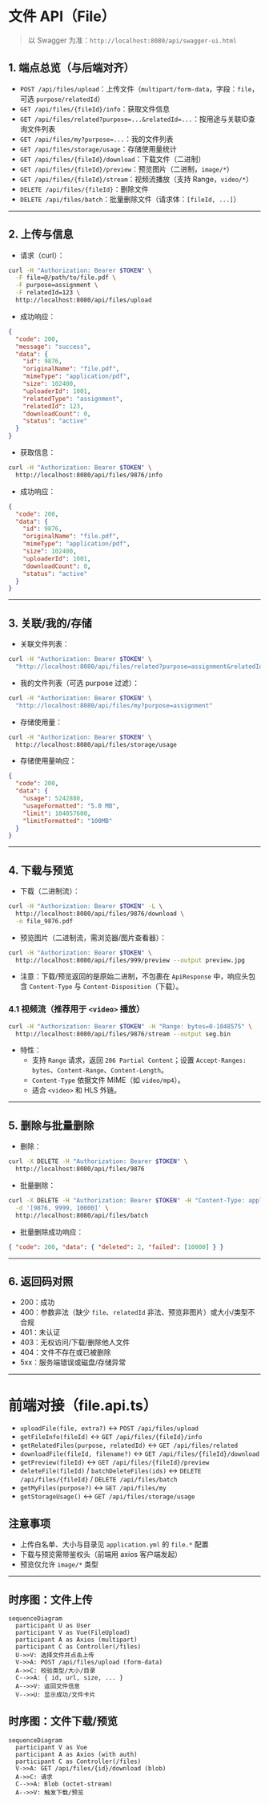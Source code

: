 # 文件 API（File）

> 以 Swagger 为准：`http://localhost:8080/api/swagger-ui.html`

## 1. 端点总览（与后端对齐）
- `POST /api/files/upload`：上传文件（`multipart/form-data`，字段：`file`，可选 `purpose/relatedId`）
- `GET /api/files/{fileId}/info`：获取文件信息
- `GET /api/files/related?purpose=...&relatedId=...`：按用途与关联ID查询文件列表
- `GET /api/files/my?purpose=...`：我的文件列表
- `GET /api/files/storage/usage`：存储使用量统计
- `GET /api/files/{fileId}/download`：下载文件（二进制）
- `GET /api/files/{fileId}/preview`：预览图片（二进制，`image/*`）
- `GET /api/files/{fileId}/stream`：视频流播放（支持 Range，`video/*`）
- `DELETE /api/files/{fileId}`：删除文件
- `DELETE /api/files/batch`：批量删除文件（请求体：`[fileId, ...]`）

---

## 2. 上传与信息

- 请求（curl）：
```bash
curl -H "Authorization: Bearer $TOKEN" \
  -F file=@/path/to/file.pdf \
  -F purpose=assignment \
  -F relatedId=123 \
  http://localhost:8080/api/files/upload
```
- 成功响应：
```json
{
  "code": 200,
  "message": "success",
  "data": {
    "id": 9876,
    "originalName": "file.pdf",
    "mimeType": "application/pdf",
    "size": 102400,
    "uploaderId": 1001,
    "relatedType": "assignment",
    "relatedId": 123,
    "downloadCount": 0,
    "status": "active"
  }
}
```

- 获取信息：
```bash
curl -H "Authorization: Bearer $TOKEN" \
  http://localhost:8080/api/files/9876/info
```
- 成功响应：
```json
{
  "code": 200,
  "data": {
    "id": 9876,
    "originalName": "file.pdf",
    "mimeType": "application/pdf",
    "size": 102400,
    "uploaderId": 1001,
    "downloadCount": 0,
    "status": "active"
  }
}
```

---

## 3. 关联/我的/存储

- 关联文件列表：
```bash
curl -H "Authorization: Bearer $TOKEN" \
  "http://localhost:8080/api/files/related?purpose=assignment&relatedId=123"
```
- 我的文件列表（可选 purpose 过滤）：
```bash
curl -H "Authorization: Bearer $TOKEN" \
  "http://localhost:8080/api/files/my?purpose=assignment"
```
- 存储使用量：
```bash
curl -H "Authorization: Bearer $TOKEN" \
  http://localhost:8080/api/files/storage/usage
```
- 存储使用量响应：
```json
{
  "code": 200,
  "data": {
    "usage": 5242880,
    "usageFormatted": "5.0 MB",
    "limit": 104857600,
    "limitFormatted": "100MB"
  }
}
```

---

## 4. 下载与预览

- 下载（二进制流）：
```bash
curl -H "Authorization: Bearer $TOKEN" -L \
  http://localhost:8080/api/files/9876/download \
  -o file_9876.pdf
```
- 预览图片（二进制流，需浏览器/图片查看器）：
```bash
curl -H "Authorization: Bearer $TOKEN" \
  http://localhost:8080/api/files/999/preview --output preview.jpg
```
- 注意：下载/预览返回的是原始二进制，不包裹在 `ApiResponse` 中，响应头包含 `Content-Type` 与 `Content-Disposition`（下载）。

### 4.1 视频流（推荐用于 `<video>` 播放）

```bash
curl -H "Authorization: Bearer $TOKEN" -H "Range: bytes=0-1048575" \
  http://localhost:8080/api/files/9876/stream --output seg.bin
```

- 特性：
  - 支持 `Range` 请求，返回 `206 Partial Content`；设置 `Accept-Ranges: bytes`、`Content-Range`、`Content-Length`。
  - `Content-Type` 依据文件 MIME（如 `video/mp4`）。
  - 适合 `<video>` 和 HLS 外链。

---

## 5. 删除与批量删除

- 删除：
```bash
curl -X DELETE -H "Authorization: Bearer $TOKEN" \
  http://localhost:8080/api/files/9876
```
- 批量删除：
```bash
curl -X DELETE -H "Authorization: Bearer $TOKEN" -H "Content-Type: application/json" \
  -d '[9876, 9999, 10000]' \
  http://localhost:8080/api/files/batch
```
- 批量删除成功响应：
```json
{ "code": 200, "data": { "deleted": 2, "failed": [10000] } }
```

---

## 6. 返回码对照
- 200：成功
- 400：参数非法（缺少 `file`、`relatedId` 非法、预览非图片）或大小/类型不合规
- 401：未认证
- 403：无权访问/下载/删除他人文件
- 404：文件不存在或已被删除
- 5xx：服务端错误或磁盘/存储异常

---

# 前端对接（file.api.ts）
- `uploadFile(file, extra?)` ↔ `POST /api/files/upload`
- `getFileInfo(fileId)` ↔ `GET /api/files/{fileId}/info`
- `getRelatedFiles(purpose, relatedId)` ↔ `GET /api/files/related`
- `downloadFile(fileId, filename?)` ↔ `GET /api/files/{fileId}/download`
- `getPreview(fileId)` ↔ `GET /api/files/{fileId}/preview`
- `deleteFile(fileId)` / `batchDeleteFiles(ids)` ↔ `DELETE /api/files/{fileId}` / `DELETE /api/files/batch`
- `getMyFiles(purpose?)` ↔ `GET /api/files/my`
- `getStorageUsage()` ↔ `GET /api/files/storage/usage`

## 注意事项
- 上传白名单、大小与目录见 `application.yml` 的 `file.*` 配置
- 下载与预览需带鉴权头（前端用 axios 客户端发起）
- 预览仅允许 `image/*` 类型

---

## 时序图：文件上传
```mermaid
sequenceDiagram
  participant U as User
  participant V as Vue(FileUpload)
  participant A as Axios (multipart)
  participant C as Controller(/files)
  U->>V: 选择文件并点击上传
  V->>A: POST /api/files/upload (form-data)
  A->>C: 校验类型/大小/目录
  C-->>A: { id, url, size, ... }
  A-->>V: 返回文件信息
  V-->>U: 显示成功/文件卡片
```

## 时序图：文件下载/预览
```mermaid
sequenceDiagram
  participant V as Vue
  participant A as Axios (with auth)
  participant C as Controller(/files)
  V->>A: GET /api/files/{id}/download (blob)
  A->>C: 请求
  C-->>A: Blob (octet-stream)
  A-->>V: 触发下载/预览
```
